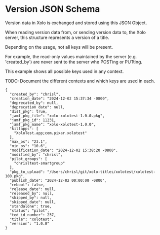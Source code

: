 # Version JSON Schema

Version data in Xolo is exchanged and stored using this JSON Object. 

When reading version data from, or sending version data to, the Xolo server, this structure represents a version of a title.

Depending on the usage, not all keys will be present. 

For example, the read-only values maintained by the server (e.g. 'created_by') are never sent to the server whe POSTing or PUTting. 

This example shows all possible keys used in any context.

TODO: Document the different contexts and which keys are used in each.

```
{
  "created_by": "chrisl",
  "creation_date": "2024-12-02 15:37:34 -0800",
  "deprecated_by": null,
  "deprecation_date": null,
  "dist_pkg": true,
  "jamf_pkg_file": "xolo-xolotest-1.0.0.pkg",
  "jamf_pkg_id": 11231,
  "jamf_pkg_name": "xolo-xolotest-1.0.0",
  "killapps": [
    "XoloTest.app;com.pixar.xolotest"
  ],
  "max_os": "23.1",
  "min_os": "10.6",
  "modification_date": "2024-12-02 15:38:20 -0800",
  "modified_by": "chrisl",
  "pilot_groups": [
    "chrisltest-smartgroup"
  ],
  "pkg_to_upload": "/Users/chrisl/git/xolo-titles/xolotest/xolotest-100.pkg",
  "publish_date": "2024-12-02 00:00:00 -0800",
  "reboot": false,
  "release_date": null,
  "released_by": null,
  "skipped_by": null,
  "skipped_date": null,
  "standalone": true,
  "status": "pilot",
  "ted_id_number": 237,
  "title": "xolotest",
  "version": "1.0.0"
}
```